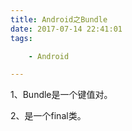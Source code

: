 ```yaml
---
title: Android之Bundle
date: 2017-07-14 22:41:01
tags:

	- Android

---
```


1、Bundle是一个键值对。

2、是一个final类。

